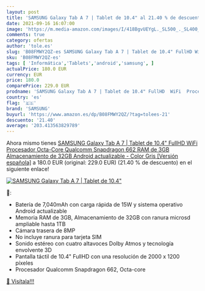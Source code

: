 ```yaml
---
layout: post
title: 'SAMSUNG Galaxy Tab A 7 | Tablet de 10.4" al 21.40 % de descuento'
date: 2021-09-16 16:07:00
image: 'https://m.media-amazon.com/images/I/418BgvUEYgL._SL500_._SL400_.jpg'
comments: true
category: ofertas
author: 'tole.es'
slug: 'B08FMWY2QZ-es SAMSUNG Galaxy Tab A 7 | Tablet de 10.4" FullHD WiFi...'
sku: 'B08FMWY2QZ-es'
tags: [ 'Informática','Tablets','android','samsung', ]
actualPrice: 180.0 EUR
currency: EUR
price: 180.0
comparePrice: 229.0 EUR
prodname: 'SAMSUNG Galaxy Tab A 7 | Tablet de 10.4" FullHD  WiFi  Procesador Octa-Core Qualcomm Snapdragon 662  RAM de 3GB  Almacenamiento de 32GB  Android actualizable  - Color Gris [Versión española]'
country: 'es'
flag: '🇪🇸'
brand: 'SAMSUNG'
buyurl: 'https://www.amazon.es/dp/B08FMWY2QZ/?tag=tolees-21'
descuento: '21.40'
average: '203.413563829789'
---
```


Ahora mismo tienes [SAMSUNG Galaxy Tab A 7 | Tablet de 10.4" FullHD  WiFi  Procesador Octa-Core Qualcomm Snapdragon 662  RAM de 3GB  Almacenamiento de 32GB  Android actualizable  - Color Gris [Versión española]](https://www.amazon.es/dp/B08FMWY2QZ/?tag=tolees-21) a 180.0 EUR (original: 229.0 EUR) (21.40 %  de descuento) en el siguiente enlace!

[![SAMSUNG Galaxy Tab A 7 | Tablet de 10.4"](https://m.media-amazon.com/images/I/418BgvUEYgL._SL500_._SL400_.jpg)](https://www.amazon.es/dp/B08FMWY2QZ/?tag=tolees-21)

🔎:

- Batería de 7,040mAh con carga rápida de 15W y sistema operativo Android actualizable
- Memoria RAM de 3GB, Almacenamiento de 32GB con ranura microsd ampliable hasta 1TB
- Cámara trasera de 8MP
- No incluye ranura para tarjeta SIM
- Sonido estéreo con cuatro altavoces Dolby Atmos y tecnología envolvente 3D
- Pantalla táctil de 10.4" FullHD con una resolución de 2000 x 1200 píxeles
- Procesador Qualcomm Snapdragon 662, Octa-core

[🛒 Visítala!!!](https://www.amazon.es/dp/B08FMWY2QZ/?tag=tolees-21)
